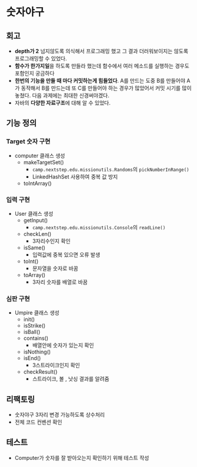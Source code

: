 # 숫자야구

## 회고

- **depth가 2** 넘지않도록 의식해서 프로그래밍 했고 그 결과 더러워보이지는 않도록 프로그래밍할 수 있었다.
- **함수가 한가지일**을 하도록 만들라 했는데 함수에서 여러 메소드를 실행하는 경우도 포함인지 궁금하다
- **한번의 기능을 만들 때 마다 커밋하는게 힘들었다**. A를 만드는 도중 B를 만들어야 A가 동작해서 B를 만드는데 또 C를 만들어야 하는 경우가 많았어서 커밋 시기를 많이 놓쳤다. 다음 과제에는 최대한
  신경써야겠다.
- 자바의 **다양한 자료구조**에 대해 알 수 있었다.

## 기능 정의

### Target 숫자 구현

- computer 클래스 생성
    - makeTargetSet()
        - `camp.nextstep.edu.missionutils.Randoms`의 `pickNumberInRange()`
        - LinkedHashSet 사용하여 중복 값 방지
    - toIntArray()

### 입력 구현

- User 클래스 생성
    - getInput()
        - `camp.nextstep.edu.missionutils.Console`의 `readLine()`
    - checkLen()
        - 3자리수인지 확인
    - isSame()
        - 입력값에 중복 있으면 오류 발생
    - toInt()
        - 문자열을 숫자로 바꿈
    - toArray()
        - 3자리 숫자를 배열로 바꿈

### 심판 구현

- Umpire 클래스 생성
    - init()
    - isStrike()
    - isBall()
    - contains()
        - 배열안에 숫자가 있는지 확인
    - isNothing()
    - isEnd()
        - 3스트라이크인지 확인
    - checkResult()
        - 스트라이크, 볼 , 낫싱 결과를 알려줌

## 리팩토링

- 숫자야구 3자리 변경 가능하도록 상수처리
- 전체 코드 컨벤션 확인

## 테스트

- Computer가 숫자를 잘 받아오는지 확인하기 위해 테스트 작성
